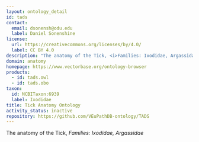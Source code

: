 ```yaml
---
layout: ontology_detail
id: tads
contact:
  email: dsonensh@odu.edu
  label: Daniel Sonenshine
license:
  url: https://creativecommons.org/licenses/by/4.0/
  label: CC BY 4.0
description: "The anatomy of the Tick, <i>Families: Ixodidae, Argassidae</i>"
domain: anatomy
homepage: https://www.vectorbase.org/ontology-browser
products:
  - id: tads.owl
  - id: tads.obo
taxon:
  id: NCBITaxon:6939
  label: Ixodidae
title: Tick Anatomy Ontology
activity_status: inactive
repository: https://github.com/VEuPathDB-ontology/TADS
---
```


The anatomy of the Tick, <i>Families: Ixodidae, Argassidae</i>
